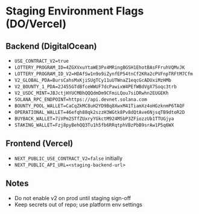 # Staging Environment Flags (DO/Vercel)

## Backend (DigitalOcean)
- `USE_CONTRACT_V2=true`
- `LOTTERY_PROGRAM_ID=4ZGXVxuYtaWE3Px4MRingBGSH1EhotBAsFFruhVQMvJK`
- `LOTTERY_PROGRAM_ID_V2=HDAfSw1n9o9iZynfEP54tnCf2KRa2cPVFnpTRFtM7Cfm`
- `V2_GLOBAL_PDA=BursCahsMxKjiSUgTCy11uUTWnaZ1eqcGcADUxiMzHMb`
- `V2_BOUNTY_1_PDA=2J455GTdBfceWWUF7dcPawixW4PEfWBdVgX7Soqc3trb`
- `V2_USDC_MINT=JBJctjHYUCMBhQQQdmDm9CFmiLQou7siDRwhn2EUGEKh`
- `SOLANA_RPC_ENDPOINT=https://api.devnet.solana.com`
- `BOUNTY_POOL_WALLET=CaCqZkMC8uH2YD9Bq8XwxM41TiamXz4oHGzknmP6TAQF`
- `OPERATIONAL_WALLET=46efqh88qk2szzH3WGtk8Pv8dQtAve6NjsqTB9dtoR2D`
- `BUYBACK_WALLET=7iVPm2STfZUxryYGkctM924M5bP3ZFiozzUb1TTUGjya`
- `STAKING_WALLET=Fzj8pyBehQQ3Tu1h5fb6RRqtphVBzPbB9srAw1P5q6WX`

## Frontend (Vercel)
- `NEXT_PUBLIC_USE_CONTRACT_V2=false` initially
- `NEXT_PUBLIC_API_URL=<staging-backend-url>`

## Notes
- Do not enable v2 on prod until staging sign-off
- Keep secrets out of repo; use platform env settings
